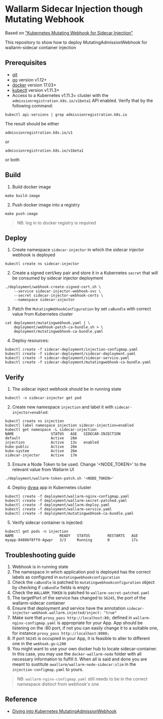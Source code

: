 # Wallarm Sidecar Injection though Mutating Webhook

Based on ["Kubernetes Mutating Webhook for Sidecar Injection"](https://github.com/morvencao/kube-mutating-webhook-tutorial)

This repository to show how to deploy MutatingAdmissionWebhook for wallarm-sidecar container injection

## Prerequisites

- [git](https://git-scm.com/downloads)
- [go](https://golang.org/dl/) version v1.12+
- [docker](https://docs.docker.com/install/) version 17.03+
- [kubectl](https://kubernetes.io/docs/tasks/tools/install-kubectl/) version v1.11.3+
- Access to a Kubernetes v1.11.3+ cluster with the `admissionregistration.k8s.io/v1beta1` API enabled. Verify that by the following command:

```
kubectl api-versions | grep admissionregistration.k8s.io
```
The result should be either
```
admissionregistration.k8s.io/v1
```
or
```
admissionregistration.k8s.io/v1beta1
```
or both

## Build

1. Build docker image
   
```
make build-image
```

2. Push docker image into a registry

```
make push-image
```

> NB: log in to docker registry is required

## Deploy

1. Create namespace `sidecar-injector` in which the sidecar injector webhook is deployed

```
kubectl create ns sidecar-injector
```

2. Create a signed cert/key pair and store it in a Kubernetes `secret` that will be consumed by sidecar injector deployment

```
./deployment/webhook-create-signed-cert.sh \
    --service sidecar-injector-webhook-svc \
    --secret sidecar-injector-webhook-certs \
    --namespace sidecar-injector
```

3. Patch the `MutatingWebhookConfiguration` by set `caBundle` with correct value from Kubernetes cluster

```
cat deployment/mutatingwebhook.yaml | \
    deployment/webhook-patch-ca-bundle.sh > \
    deployment/mutatingwebhook-ca-bundle.yaml
```

4. Deploy resources:

```
kubectl create -f sidecar-deployment/injection-configmap.yaml
kubectl create -f sidecar-deployment/sidecar-deployment.yaml
kubectl create -f sidecar-deployment/sidecar-service.yaml
kubectl create -f sidecar-deployment/mutatingwebhook-ca-bundle.yaml
```

## Verify

1. The sidecar inject webhook should be in running state

```
kubectl -n sidecar-injector get pod
```

2. Create new namespace `injection` and label it with `sidecar-injector=enabled`:

```
kubectl create ns injection
kubectl label namespace injection sidecar-injection=enabled
kubectl get namespace -L sidecar-injection
NAME                 STATUS   AGE   SIDECAR-INJECTION
default              Active   26m
injection            Active   13s   enabled
kube-public          Active   26m
kube-system          Active   26m
sidecar-injector     Active   17m
```

3. Ensure a Node Token to be used. Change '<NODE_TOKEN>' to the relevant value from Wallarm UI

```
./deployment/wallarm-token-patch.sh '<NODE_TOKEN>'
```

4. Deploy [dvwa](https://hub.docker.com/r/vulnerables/web-dvwa/) app in Kubernetes cluster

```
kubectl create -f deployment/wallarm-nginx-configmap.yaml
kubectl create -f deployment/wallarm-secret-patched.yaml
kubectl create -f deployment/wallarm-deploy.yaml
kubectl create -f deployment/wallarm-service.yaml
kubectl create -f deployment/mutatingwebhook-ca-bundle.yaml
```

5. Verify sidecar container is injected:

```
kubectl get pods -n injection
NAME                     READY   STATUS        RESTARTS   AGE
myapp-84886f8ff9-4gwpr   3/3     Running       0          17s
```

## Troubleshooting guide

1. Webhook is in running state
2. The namespace in which application pod is deployed has the correct labels as configured in `mutatingwebhookconfiguration`
3. Check the `caBundle` is patched to `mutatingwebhookconfiguration` object by checking if `caBundle` fields is empty
4. Check the `WALLARM_TOKEN` is patched to `wallarm-secret-patched.yaml`
6. The targetPort of the service has changed to `56245`, the port of the wallarm-sidecar container
7. Ensure that deployment and service have the annotation `sidecar-injector-webhook.wallarm.injected/inject: "true"`
8. Make sure that `proxy_pass http://localhost:80;` defined in `wallarm-nginx-configmap.yaml` is appropriate for your App. App should be listening on the :80 port, if not you can easily change it to a suitable one, for instance `proxy_pass http://localhost:8080;`
9. If port `56245` is occupied in your App, it is feasible to alter to different one in the `webhook.go:L200`
10. You might want to use your own docker hub to locate sidecar-container. In this case, you may use the `docker-wallarm-node` folder with all necessary information to fulfill it. When all is said and done you are meant to sustitute `awallarm/wallarm-node-sidecar:slim` in the `injection-configmap.yaml` to yours.
> NB: `wallarm-nginx-configmap.yaml` still needs to be in the correct namespace distinct from webhook's one

## Reference

* [Diving into Kubernetes MutatingAdmissionWebhook](https://medium.com/ibm-cloud/diving-into-kubernetes-mutatingadmissionwebhook-6ef3c5695f74)
